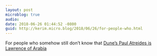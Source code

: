 ```yaml
---
layout: post
microblog: true
audio: 
date: 2018-06-26 01:44:52 -0800
guid: http://kerim.micro.blog/2018/06/26/for-people-who.html
---
```

For people who somehow still don’t know that [Dune’s Paul Atreides is Lawrence of Arabia](https://imperialglobalexeter.com/2018/06/26/going-native-with-dunes-paul-atreides/)
